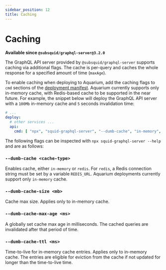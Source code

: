 ```yaml
---
sidebar_position: 12
title: Caching
---
```


# Caching 

**Available since `@subsquid/graphql-server@3.2.0`**

The GraphQL API server provided by `@subsquid/graphql-server` supports caching via additional flags. The cache is per-query and caches the whole response for a specified amount of time (`maxAge`).


To enable caching when deploying to Aquarium, add the caching flags to `cmd` sections of the [deployment manifest](/deploy-squid/deploy-manifest/#deploy). Aquarium currently supports only in-memory cache, with Redis-based cache to be supported in the near future.
For example, the snippet below will deploy the GraphQL API server with a `100Mb` in-memory cache and `5` seconds invalidation time:


```yaml title="squid.yaml"
# ...
deploy:
  # other services ...
  api:
    cmd: [ "npx", "squid-graphql-server", "--dumb-cache", "in-memory", "--dumb-cache-ttl", "5000", "--dumb-cache-size", "100", "--dumb-cache-max-age", "5000" ]
```

The following flags can be inspected with `npx squid-graphql-server --help` and are as follows:

### `--dumb-cache <cache-type>`

Enables cache, either `in-memory` or `redis`. For `redis`, a Redis connection string must be set by a variable `REDIS_URL`. Aquarium deployments currently support only `in-memory` cache.

### `--dumb-cache-size <mb>`

Cache max size. Applies only to in-memory cache.

### `--dumb-cache-max-age <ms>`

A globally set cache max age in milliseconds. The cached queries are invalidated after that period of time.

### `--dumb-cache-ttl <ms>`

Time-to-live for in-memory cache entries. Applies only to in-memory cache. The entries are eligible for eviction from the cache if not updated for longer than the time-to-live time.